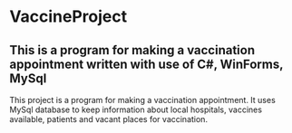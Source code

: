 # VaccineProject
## This is a program for making a vaccination appointment written with use of C#, WinForms, MySql

This project is a program for making a vaccination appointment. It uses MySql database to keep information about local hospitals, vaccines available, patients and vacant places for vaccination.
